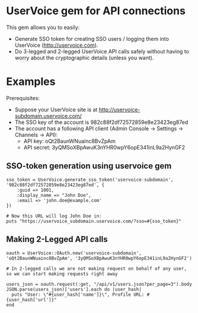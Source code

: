 UserVoice gem for API connections
=================================

This gem allows you to easily:
* Generate SSO token for creating SSO users / logging them into UserVoice (http://uservoice.com).
* Do 3-legged and 2-legged UserVoice API calls safely without having to worry about the cryptographic details (unless you want).

Examples
========

Prerequisites:
* Suppose your UserVoice site is at http://uservoice-subdomain.uservoice.com/
* The SSO key of the account is 982c88f2df72572859e8e23423eg87ed
* The account has a following API client (Admin Console -> Settings -> Channels -> API):
    * API key: oQt2BaunWNuainc8BvZpAm
    * API secret: 3yQMSoXBpAwuK3nYHR0wpY6opE341inL9a2HynGF2


SSO-token generation using uservoice gem
----------------------------------------

    sso_token = UserVoice.generate_sso_token('uservoice-subdomain', '982c88f2df72572859e8e23423eg87ed', {
        :guid => 1001,
        :display_name => "John Doe",
        :email => 'john.doe@example.com'
    })

    # Now this URL will log John Doe in:
    puts "https://uservoice_subdomain.uservoice.com/?sso=#{sso_token}"

Making 2-Legged API calls
-------------------------

    oauth = UserVoice::OAuth.new('uservoice-subdomain', 'oQt2BaunWNuainc8BvZpAm', '3yQMSoXBpAwuK3nYHR0wpY6opE341inL9a2HynGF2')

    # In 2-legged calls we are not making request on behalf of any user, so we can start making requests right away

    users_json = oauth.request(:get, "/api/v1/users.json?per_page=3").body
    JSON.parse(users_json)['users'].each do |user_hash|
      puts "User: \"#{user_hash['name']}\", Profile URL: #{user_hash['url']}"
    end